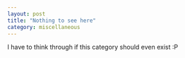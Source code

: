 ```yaml
---
layout: post
title: "Nothing to see here"
category: miscellaneous
---
```


I have to think through if this category should even exist :P
